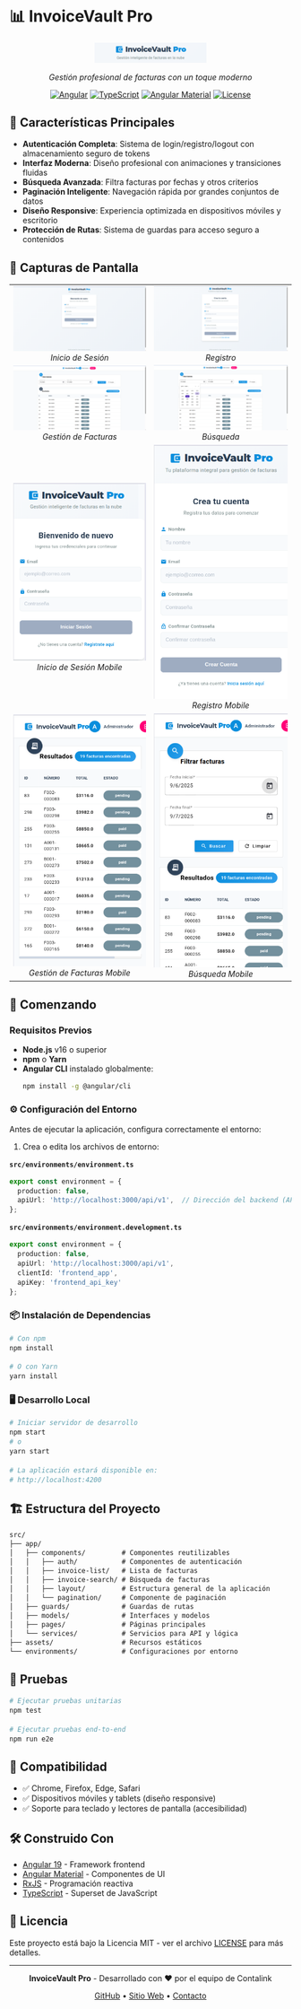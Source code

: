 # 📊 InvoiceVault Pro

<div align="center">
  <img src="assets/invoicevault-logo.png" alt="InvoiceVault Pro Logo" width="200">
  
  <p><em>Gestión profesional de facturas con un toque moderno</em></p>

  [![Angular](https://img.shields.io/badge/Angular-v19.2-DD0031?style=flat-square&logo=angular)](https://angular.io/)
  [![TypeScript](https://img.shields.io/badge/TypeScript-v5.7-007ACC?style=flat-square&logo=typescript)](https://www.typescriptlang.org/)
  [![Angular Material](https://img.shields.io/badge/Angular%20Material-v19.2-607D8B?style=flat-square&logo=angular)](https://material.angular.io/)
  [![License](https://img.shields.io/badge/License-MIT-blue?style=flat-square)](LICENSE)
</div>

## 🌟 Características Principales

- **Autenticación Completa**: Sistema de login/registro/logout con almacenamiento seguro de tokens
- **Interfaz Moderna**: Diseño profesional con animaciones y transiciones fluidas
- **Búsqueda Avanzada**: Filtra facturas por fechas y otros criterios
- **Paginación Inteligente**: Navegación rápida por grandes conjuntos de datos
- **Diseño Responsive**: Experiencia optimizada en dispositivos móviles y escritorio
- **Protección de Rutas**: Sistema de guardas para acceso seguro a contenidos

## 📸 Capturas de Pantalla

<div align="center">
  <table>
    <tr>
      <td align="center">
        <img src="assets/login.png" alt="Pantalla de login" width="300">
        <br>
        <em>Inicio de Sesión</em>
      </td>
      <td align="center">
        <img src="assets/register.png" alt="Register" width="300">
        <br>
        <em>Registro</em>
      </td>
    </tr>
    <tr>
      <td align="center">
        <img src="assets/dashboard.png" alt="Listado de facturas" width="300">
        <br>
        <em>Gestión de Facturas</em>
      </td>
      <td align="center">
        <img src="assets/search.png" alt="Búsqueda" width="300">
        <br>
        <em>Búsqueda</em>
      </td>
    </tr>
    <tr>
      <td align="center">
        <img src="assets/login-mobile.png" alt="Pantalla de login" width="300">
        <br>
        <em>Inicio de Sesión Mobile</em>
      </td>
      <td align="center">
        <img src="assets/register-mobile.png" alt="Register" width="300">
        <br>
        <em>Registro Mobile</em>
      </td>
    </tr>
    <tr>
      <td align="center">
        <img src="assets/dashboard-mobile.png" alt="Listado de facturas" width="300">
        <br>
        <em>Gestión de Facturas Mobile</em>
      </td>
      <td align="center">
        <img src="assets/search-mobile.png" alt="Búsqueda" width="300">
        <br>
        <em>Búsqueda Mobile</em>
      </td>
    </tr>
  </table>
</div>

## 🚀 Comenzando

### Requisitos Previos

- **Node.js** v16 o superior
- **npm** o **Yarn**
- **Angular CLI** instalado globalmente:
  ```bash
  npm install -g @angular/cli
  ```

### ⚙️ Configuración del Entorno

Antes de ejecutar la aplicación, configura correctamente el entorno:

1. Crea o edita los archivos de entorno:

**`src/environments/environment.ts`**
```typescript
export const environment = {
  production: false,
  apiUrl: 'http://localhost:3000/api/v1',  // Dirección del backend (API)
};
```

**`src/environments/environment.development.ts`**
```typescript
export const environment = {
  production: false,
  apiUrl: 'http://localhost:3000/api/v1',
  clientId: 'frontend_app',
  apiKey: 'frontend_api_key'
};
```

### 📦 Instalación de Dependencias

```bash
# Con npm
npm install

# O con Yarn
yarn install
```

### 🖥️ Desarrollo Local

```bash
# Iniciar servidor de desarrollo
npm start
# o
yarn start

# La aplicación estará disponible en:
# http://localhost:4200
```

## 🏗️ Estructura del Proyecto

```
src/
├── app/
│   ├── components/         # Componentes reutilizables
│   │   ├── auth/           # Componentes de autenticación
│   │   ├── invoice-list/   # Lista de facturas
│   │   ├── invoice-search/ # Búsqueda de facturas
│   │   ├── layout/         # Estructura general de la aplicación
│   │   └── pagination/     # Componente de paginación
│   ├── guards/             # Guardas de rutas
│   ├── models/             # Interfaces y modelos
│   ├── pages/              # Páginas principales
│   └── services/           # Servicios para API y lógica
├── assets/                 # Recursos estáticos
└── environments/           # Configuraciones por entorno
```

## 🧪 Pruebas

```bash
# Ejecutar pruebas unitarias
npm test

# Ejecutar pruebas end-to-end
npm run e2e
```

## 📱 Compatibilidad

- ✅ Chrome, Firefox, Edge, Safari
- ✅ Dispositivos móviles y tablets (diseño responsive)
- ✅ Soporte para teclado y lectores de pantalla (accesibilidad)

## 🛠️ Construido Con

- [Angular 19](https://angular.io/) - Framework frontend
- [Angular Material](https://material.angular.io/) - Componentes de UI
- [RxJS](https://rxjs.dev/) - Programación reactiva
- [TypeScript](https://www.typescriptlang.org/) - Superset de JavaScript

## 📄 Licencia

Este proyecto está bajo la Licencia MIT - ver el archivo [LICENSE](LICENSE) para más detalles.

---

<div align="center">
  <p>
    <strong>InvoiceVault Pro</strong> - Desarrollado con ❤️ por el equipo de Contalink
  </p>
  <p>
    <a href="https://github.com/contalink">GitHub</a> •
    <a href="https://contalink.com">Sitio Web</a> •
    <a href="mailto:soporte@contalink.com">Contacto</a>
  </p>
</div>
